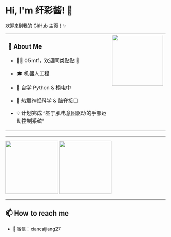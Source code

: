 <h1 align="left">Hi, I'm 纤彩酱! 👋</h1>

欢迎来到我的 GitHub 主页！✨

<table width="100%">
  <tr>
    <td valign="top" width="70%">
      
<h3>🚀 About Me</h3>

- 🏳‍⚧ 05mtf，欢迎同类贴贴 💖  
- 🎓 机器人工程  
- 🌱 自学 Python & 模电中  
- 🧠 热爱神经科学 & 脑脊接口  
- 💡 计划完成 “基于肌电意图驱动的手部运动控制系统”  

    </td>
    <td align="right" valign="top" width="30%">
      <img src="https://github.com/xiancaijiang27/Note/blob/main/橘子洲.png?raw=true" width="160"/>
    </td>
  </tr>
</table>

---

<p align="left">
  <img src="https://github-readme-stats.vercel.app/api?username=xiancaijiang27&show_icons=true&title_color=9f57f9&icon_color=ff66c4&text_color=333333&bg_color=ffffff" height="165"/>
  <img src="https://github-readme-stats.vercel.app/api/top-langs/?username=xiancaijiang27&layout=compact&title_color=9f57f9&text_color=333333&bg_color=ffffff" height="165"/>
</p>

---

## 📫 How to reach me

- 💬 微信：xiancaijiang27
